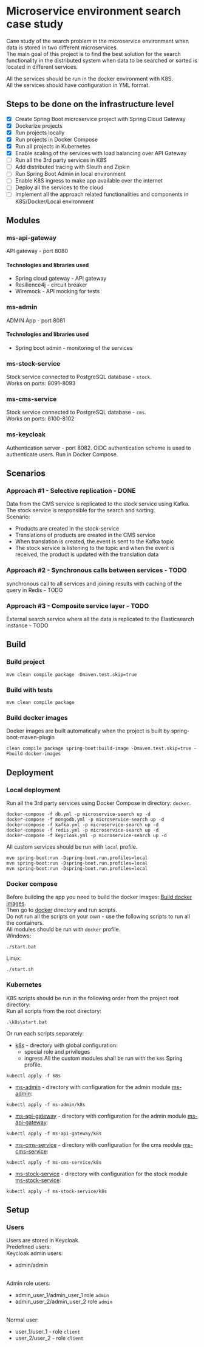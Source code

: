 # Microservice environment search case study

Case study of the search problem in the microservice environment when data is stored in two different microservices.
</br>
The main goal of this project is to find the best solution for the search functionality in the distributed system when
data to be searched or sorted is located in different services.

All the services should be run in the docker environment with K8S.
<br />
All the services should have configuration in YML format.

## Steps to be done on the infrastructure level

- [x] Create Spring Boot microservice project with Spring Cloud Gateway
- [x] Dockerize projects
- [x] Run projects locally
- [x] Run projects in Docker Compose
- [x] Run all projects in Kubernetes
- [x] Enable scaling of the services with load balancing over API Gateway
- [ ] Run all the 3rd party services in K8S
- [ ] Add distributed tracing with Sleuth and Zipkin
- [ ] Run Spring Boot Admin in local environment
- [ ] Enable K8S ingress to make app available over the internet
- [ ] Deploy all the services to the cloud
- [ ] Implement all the approach related functionalities and components in K8S/Docker/Local environment

## Modules

### ms-api-gateway

API gateway - port 8080

#### Technologies and libraries used

- Spring cloud gateway - API gateway
- Resilience4j - circuit breaker
- Wiremock - API mocking for tests

### ms-admin

ADMIN App - port 8081

#### Technologies and libraries used

- Spring boot admin - monitoring of the services

### ms-stock-service

Stock service connected to PostgreSQL database - `stock`. <br />
Works on ports: 8091-8093

### ms-cms-service

Stock service connected to PostgreSQL database - `cms`. <br />
Works on ports: 8100-8102

### ms-keycloak

Authentication server - port 8082. OIDC authentication scheme is used to authenticate users.
Run in Docker Compose.

## Scenarios

### Approach #1 - Selective replication - DONE

Data from the CMS service is replicated to the stock service using Kafka. The stock service is responsible for the
search and sorting.
<br />
Scenario:

- Products are created in the stock-service
- Translations of products are created in the CMS service
- When translation is created, the event is sent to the Kafka topic
- The stock service is listening to the topic and when the event is received, the product is updated with the
  translation data

### Approach #2 - Synchronous calls between services - TODO

synchronous call to all services and joining results with caching of the query in Redis - TODO

### Approach #3 - Composite service layer - TODO

External search service where all the data is replicated to the Elasticsearch instance - TODO

## Build

### Build project

```shell
mvn clean compile package -Dmaven.test.skip=true
```

### Build with tests

```shell
mvn clean compile package
```

### Build docker images

Docker images are built automatically when the project is built by spring-boot-maven-plugin

```shell
clean compile package spring-boot:build-image -Dmaven.test.skip=true -Pbuild-docker-images
```

## Deployment

### Local deployment

Run all the 3rd party services using Docker Compose in directory: `docker`.

```docker
docker-compose -f db.yml -p microservice-search up -d
docker-compose -f mongodb.yml -p microservice-search up -d
docker-compose -f kafka.yml -p microservice-search up -d
docker-compose -f redis.yml -p microservice-search up -d
docker-compose -f keycloak.yml -p microservice-search up -d
```

All custom services should be run with `local` profile.

```mvn
mvn spring-boot:run -Dspring-boot.run.profiles=local
mvn spring-boot:run -Dspring-boot.run.profiles=local
mvn spring-boot:run -Dspring-boot.run.profiles=local
```

### Docker compose

Before building the app you need to build the docker images: [Build docker images](#build-docker-images).
<br />Then go to [docker](docker) directory and run scripts.
<br />Do not run all the scripts on your own - use the following scripts to run all the containers.
<br />All modules should be run with `docker` profile.
<br />Windows:

```windows
./start.bat
```

Linux:

```shell
./start.sh
```

### Kubernetes

K8S scripts should be run in the following order from the project root directory:
</br> Run all scripts from the root directory:

```docker
.\k8s\start.bat
```

Or run each scripts separately:

- [k8s](k8s) - directory with global configuration:
    - special role and privileges
    - ingress
      All the custom modules shall be run with the `k8s` Spring profile.

```docker
kubectl apply -f k8s
```

- [ms-admin](ms-admin) - directory with configuration for the admin module [ms-admin](ms-admin/k8s):

```docker
kubectl apply -f ms-admin/k8s
```

- [ms-api-gateway](ms-api-gateway) - directory with configuration for the admin
  module [ms-api-gateway](ms-api-gateway/k8s):

```docker
kubectl apply -f ms-api-gateway/k8s
```

- [ms-cms-service](ms-cms-service) - directory with configuration for the cms
  module [ms-cms-service](ms-cms-service/k8s):

```docker
kubectl apply -f ms-cms-service/k8s
```

- [ms-stock-service](ms-stock-service) - directory with configuration for the stock
  module [ms-stock-service](ms-stock-service/k8s):

```docker
kubectl apply -f ms-stock-service/k8s
```

## Setup

### Users

Users are stored in Keycloak. <br />
Predefined users: </br>
Keycloak admin users:

- admin/admin

</br>Admin role users:

- admin_user_1/admin_user_1 role `admin`
- admin_user_2/admin_user_2 role `admin`

</br>Normal user:

- user_1/user_1 - role `client`
- user_2/user_2 - role `client`




